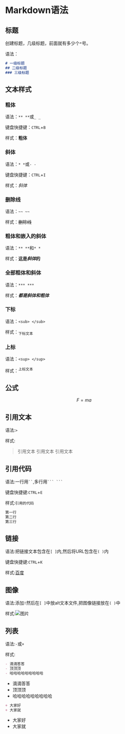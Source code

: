 # Markdown语法

## 标题

创建标题，几级标题，前面就有多少个`*`号。

语法：

``` md
# 一级标题
## 二级标题
### 三级标题
```

## 文本样式

### 粗体

语法：`** **`或`_ _`

键盘快捷键：`CTRL`+`B`

样式：**粗体**

### 斜体

语法：`* *`或`- -`

键盘快捷键：`CTRL`+`I`

样式：*斜体*

### 删除线

语法：`~~ ~~`

样式：~~删除线~~

### 粗体和嵌入的斜体

语法：`** **`和`* *`

样式：**这是*斜体*的**

### 全部粗体和斜体

语法：`*** ***`

样式：***都是斜体和粗体***

### 下标

语法：`<sub> </sub>`

样式：<sub>下标文本</sub>

### 上标

语法：`<sup> </sup>`

样式：<sup>上标文本</sup>

## 公式

$$
F=ma
$$

## 引用文本

语法:`>`

样式:
>引用文本
>引用文本
>引用文本

## 引用代码

语法:一行用` `` `,多行用` ``` ``` `

键盘快捷键:`CTRL`+`E`

样式:`引用的代码`

```md
第一行
第二行
第三行
```

## 链接

语法:把链接文本包含在`[ ]`内,然后将URL包含在`( )`内

键盘快捷键:`CTRL`+`K`

样式:[百度](https://www.baidu.com)

## 图像

语法:添加`!`然后在`[ ]`中放alt文本文件,把图像链接放在`( )`中

样式:![图片](https://i0.hdslb.com/bfs/album/37aa35b7702d7b481785e00e58b1e0f813c19c7a.jpg)

## 列表

语法:`-`或`+`

样式:

```md
- 滴滴答答
- 顶顶顶
- 哈哈哈哈哈哈哈哈哈
```

- 滴滴答答
- 顶顶顶
- 哈哈哈哈哈哈哈哈哈
  
```md
+ 大家好
+ 大家就
```

- 大家好
- 大家就
